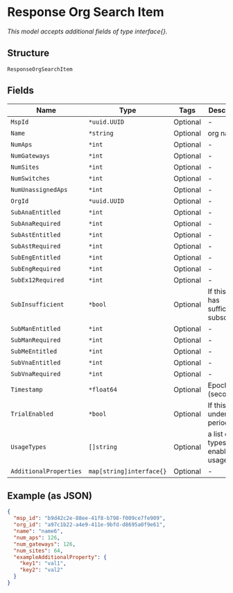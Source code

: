 
# Response Org Search Item

*This model accepts additional fields of type interface{}.*

## Structure

`ResponseOrgSearchItem`

## Fields

| Name | Type | Tags | Description |
|  --- | --- | --- | --- |
| `MspId` | `*uuid.UUID` | Optional | - |
| `Name` | `*string` | Optional | org name |
| `NumAps` | `*int` | Optional | - |
| `NumGateways` | `*int` | Optional | - |
| `NumSites` | `*int` | Optional | - |
| `NumSwitches` | `*int` | Optional | - |
| `NumUnassignedAps` | `*int` | Optional | - |
| `OrgId` | `*uuid.UUID` | Optional | - |
| `SubAnaEntitled` | `*int` | Optional | - |
| `SubAnaRequired` | `*int` | Optional | - |
| `SubAstEntitled` | `*int` | Optional | - |
| `SubAstRequired` | `*int` | Optional | - |
| `SubEngEntitled` | `*int` | Optional | - |
| `SubEngRequired` | `*int` | Optional | - |
| `SubEx12Required` | `*int` | Optional | - |
| `SubInsufficient` | `*bool` | Optional | If this org has sufficient subscription |
| `SubManEntitled` | `*int` | Optional | - |
| `SubManRequired` | `*int` | Optional | - |
| `SubMeEntitled` | `*int` | Optional | - |
| `SubVnaEntitled` | `*int` | Optional | - |
| `SubVnaRequired` | `*int` | Optional | - |
| `Timestamp` | `*float64` | Optional | Epoch (seconds) |
| `TrialEnabled` | `*bool` | Optional | If this org is under trial period |
| `UsageTypes` | `[]string` | Optional | a list of types that enabled by usage |
| `AdditionalProperties` | `map[string]interface{}` | Optional | - |

## Example (as JSON)

```json
{
  "msp_id": "b9d42c2e-88ee-41f8-b798-f009ce7fe909",
  "org_id": "a97c1b22-a4e9-411e-9bfd-d8695a0f9e61",
  "name": "name6",
  "num_aps": 126,
  "num_gateways": 126,
  "num_sites": 64,
  "exampleAdditionalProperty": {
    "key1": "val1",
    "key2": "val2"
  }
}
```

